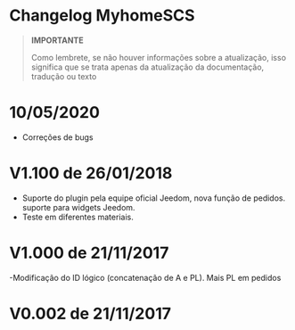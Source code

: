 # Changelog MyhomeSCS

>**IMPORTANTE**
>
>Como lembrete, se não houver informações sobre a atualização, isso significa que se trata apenas da atualização da documentação, tradução ou texto

# 10/05/2020

- Correções de bugs

# V1.100 de 26/01/2018

- Suporte do plugin pela equipe oficial Jeedom, nova função de pedidos. suporte para widgets Jeedom.
- Teste em diferentes materiais.

# V1.000 de 21/11/2017 

-Modificação do ID lógico (concatenação de A e PL). Mais PL em pedidos

# V0.002 de 21/11/2017 

